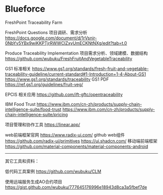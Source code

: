 # Blueforce
FreshPoint Traceability Farm

FreshPoint Questions  项目调研、需求分析
https://docs.google.com/document/d/1rVsnir-0NbYv5YBx9wiKKPTjrRWWCIZxyUmECKNtNXg/edit?tab=t.0

Produce Traceability Implementation  项目需求分析、领域建模、数据结构
https://github.com/wubuku/FreshFruitAndVegetableTraceability

GS1 标准相关
https://www.gs1.org/standards/fresh-fruit-and-vegetable-traceability-guideline/current-standard#1-Introduction+1-4-About-GS1
https://www.gs1.org/standards/traceability
GS1  PDF 
https://ref.gs1.org/guidelines/fruit-veg/

EPCIS 相关应用
https://github.com/ift-gftc/opentraceability

IBM Food Trust
https://www.ibm.com/cn-zh/products/supply-chain-intelligence-suite/food-trust
https://www.ibm.com/cn-zh/products/supply-chain-intelligence-suite/pricing

项目管理和协作工具
https://linear.app/

web前端框架官网
https://www.radix-ui.com/
github web组件 
https://github.com/radix-ui/primitives
https://ui.shadcn.com/
移动端前端框架
https://github.com/material-components/material-components-android


-------------------------------------------------------------------
其它工具和资料：

低代码工具案例
https://github.com/wubuku/CLM

使用远端服务生成AO合约项目
https://gist.github.com/wubuku/777645176996e18943d8ca3a5fbef7de

